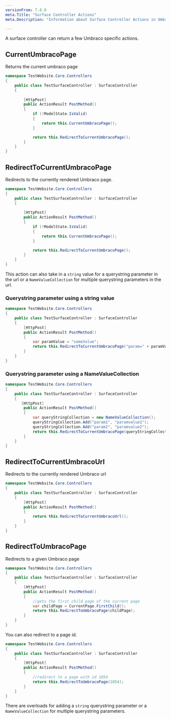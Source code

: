```yaml
---
versionFrom: 7.0.0
meta.Title: "Surface Controller Actions"
meta.Description: "Information about Surface Controller Actions in Umbraco"

---
```


A surface controller can return a few Umbraco specific actions. 

## CurrentUmbracoPage

Returns the current umbraco page

```csharp
namespace TestWebsite.Core.Controllers
{
    public class TestSurfaceController : SurfaceController
    {
      
        [HttpPost]
        public ActionResult PostMethod()
        {
            if (!ModelState.IsValid)
            {
                return this.CurrentUmbracoPage();
            }

            return this.RedirectToCurrentUmbracoPage();
        }
    }
}
```

## RedirectToCurrentUmbracoPage

Redirects to the currently rendered Umbraco page.

```csharp
namespace TestWebsite.Core.Controllers
{
    public class TestSurfaceController : SurfaceController
    {
      
        [HttpPost]
        public ActionResult PostMethod()
        {
            if (!ModelState.IsValid)
            {
                return this.CurrentUmbracoPage();
            }

            return this.RedirectToCurrentUmbracoPage();
        }
    }
}
```
This action can also take in a `string` value for a querystring parameter in the url or a `NameValueCollection` for multiple querystring parameters in the url.

### Querystring parameter using a string value

```csharp
namespace TestWebsite.Core.Controllers
{
    public class TestSurfaceController : SurfaceController
    {
        [HttpPost]
        public ActionResult PostMethod()
        {
            var paramValue = "someValue";
            return this.RedirectToCurrentUmbracoPage("param=" + paramValue);
        }
    }
}
```
### Querystring parameter using a NameValueCollection

```csharp
namespace TestWebsite.Core.Controllers
{
    public class TestSurfaceController : SurfaceController
    {
       [HttpPost]
        public ActionResult PostMethod()
        {
            var queryStringCollection = new NameValueCollection();
            queryStringCollection.Add("param1", "paramvalue1");
            queryStringCollection.Add("param2", "paramvalue2");
            return this.RedirectToCurrentUmbracoPage(queryStringCollection);
        }
    }
}
```

## RedirectToCurrentUmbracoUrl

Redirects to the currently rendered Umbraco url

```csharp
namespace TestWebsite.Core.Controllers
{
    public class TestSurfaceController : SurfaceController
    {
        [HttpPost]
        public ActionResult PostMethod()
        {
            return this.RedirectToCurrentUmbracoUrl();
        }
    }
}
```

## RedirectToUmbracoPage

Redirects to a given Umbraco page

```csharp
namespace TestWebsite.Core.Controllers
{
    public class TestSurfaceController : SurfaceController
    {
        [HttpPost]
        public ActionResult PostMethod()
        {
            //gets the first child page of the current page
            var childPage = CurrentPage.FirstChild();
            return this.RedirectToUmbracoPage(childPage);
        }
    }
}
```

You can also redirect to a page id.

```csharp
namespace TestWebsite.Core.Controllers
{
    public class TestSurfaceController : SurfaceController
    {
        [HttpPost]
        public ActionResult PostMethod()
        {
            //redirect to a page with id 1054
            return this.RedirectToUmbracoPage(1054);
        }
    }
}
```

There are overloads for adding a `string` querystring parameter or a `NameValueCollection` for multiple querystring parameters.